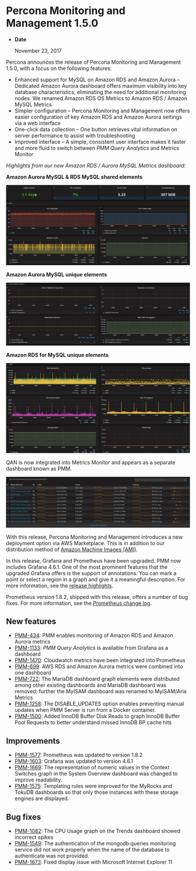 # Percona Monitoring and Management 1.5.0

* **Date**

    November 23, 2017

Percona announces the release of Percona Monitoring and Management 1.5.0, with a focus on the following features:

* Enhanced support for MySQL on Amazon RDS and Amazon Aurora – Dedicated Amazon Aurora dashboard offers maximum visibility into key database characteristics, eliminating the need for additional monitoring nodes.  We renamed Amazon RDS OS Metrics to Amazon RDS / Amazon MySQL Metrics
* Simpler configuration – Percona Monitoring and Management now offers easier configuration of key Amazon RDS and Amazon Aurora settings via a web interface
* One-click data collection – One button retrieves vital information on server performance to assist with troubleshooting
* Improved interface – A simple, consistent user interface makes it faster and more fluid to switch between *PMM Query Analytics* and Metrics Monitor

*Highlights from our new Amazon RDS / Aurora MySQL Metrics dashboard:*

**Amazon Aurora MySQL & RDS MySQL  shared elements**

![image](../_images/1-5-0.1.png)

**Amazon Aurora MySQL unique elements**

![image](../_images/1-5-0.2.png)

**Amazon RDS for MySQL unique elements**

![image](../_images/1-5-0.3.png)

QAN is now integrated into Metrics Monitor and appears as a separate dashboard known as PMM.

![image](../_images/1-5-0.4.png)

With this release, Percona Monitoring and Management introduces a new deployment option via AWS Marketplace.  This is in addition to our distribution method of [Amazon Machine Images (AMI)](../deploy/server/ami.md).

In this release, Grafana and Prometheus have been upgraded. PMM now includes Grafana 4.6.1. One of the most prominent features that the upgraded Grafana offers is the support of annotations. You can mark a point or select a region in a graph and give it a meaningful description. For more information, see the [release highlights](http://docs.grafana.org/guides/whats-new-in-v4-6/).

Prometheus version 1.8.2, shipped with this release, offers a number of bug fixes. For more information, see the [Prometheus change log](https://github.com/prometheus/prometheus/blob/master/CHANGELOG.md#182--2017-11-04).

## New features

* [PMM-434](https://jira.percona.com/browse/PMM-434): PMM enables monitoring of Amazon RDS and Amazon Aurora metrics
* [PMM-1133](https://jira.percona.com/browse/PMM-1133): *PMM Query Analytics* is available from Grafana as a dashboard
* [PMM-1470](https://jira.percona.com/browse/PMM-1470): Cloudwatch metrics have been integrated into Prometheus
* [PMM-699](https://jira.percona.com/browse/PMM-699): AWS RDS and Amazon Aurora metrics were combined into one dashboard
* [PMM-722](https://jira.percona.com/browse/PMM-722): The MariaDB dashboard graph elements were distributed among other existing dashboards and MariaDB dashboard was removed; further the MyISAM dashboard was renamed to MyISAM/Aria Metrics
* [PMM-1258](https://jira.percona.com/browse/PMM-1258): The DISABLE_UPDATES option enables preventing manual updates when PMM Server is run from a Docker container.
* [PMM-1500](https://jira.percona.com/browse/PMM-1500): Added InnoDB Buffer Disk Reads to graph InnoDB Buffer Pool Requests to better understand missed InnoDB BP cache hits

## Improvements

* [PMM-1577](https://jira.percona.com/browse/PMM-1577): Prometheus was updated to version 1.8.2
* [PMM-1603](https://jira.percona.com/browse/PMM-1603): Grafana was updated to version 4.6.1
* [PMM-1669](https://jira.percona.com/browse/PMM-1669): The representation of numeric values in the Context Switches graph in the System Overview dashboard was changed to improve readability.
* [PMM-1575](https://jira.percona.com/browse/PMM-1575): Templating rules were improved for the MyRocks and TokuDB dashboards so that only those instances with these storage engines are displayed.

## Bug fixes

* [PMM-1082](https://jira.percona.com/browse/PMM-1082): The CPU Usage graph on the Trends dashboard showed incorrect spikes
* [PMM-1549](https://jira.percona.com/browse/PMM-1549): The authentication of the mongodb:queries monitoring service did not work properly when the name of the database to authenticate was not provided.
* [PMM-1673](https://jira.percona.com/browse/PMM-1673): Fixed display issue with Microsoft Internet Explorer 11
